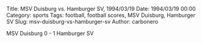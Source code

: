 Title: MSV Duisburg vs. Hamburger SV, 1994/03/19
Date: 1994/03/19 00:00
Category: sports
Tags: football, football scores, MSV Duisburg, Hamburger SV
Slug: msv-duisburg-vs-hamburger-sv
Author: carbonero


MSV Duisburg 0 - 1 Hamburger SV

